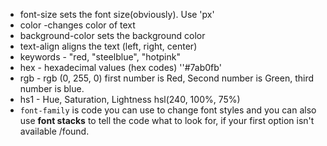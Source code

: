 - font-size sets the font size(obviously). Use 'px'
- color -changes color of text
- background-color sets the background color
- text-align aligns the text (left, right, center)
- keywords - "red, "steelblue", "hotpink"
- hex - hexadecimal values (hex codes) ''#7ab0fb'
- rgb - rgb (0, 255, 0) first number is Red, Second number is Green, third number is blue.
- hs1 - Hue, Saturation, Lightness hsl(240, 100%, 75%)
- `font-family` is code you can use to change font styles and you can also use <strong>font stacks</strong> to tell the code what to look for, if your first option isn't available /found.